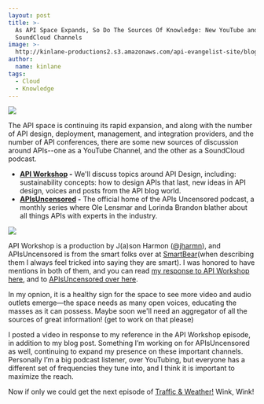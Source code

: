 ```yaml
---
layout: post
title: >-
  As API Space Expands, So Do The Sources Of Knowledge: New YouTube and
  SoundCloud Channels
image: >-
  http://kinlane-productions2.s3.amazonaws.com/api-evangelist-site/blog/jason-harmon-logo.png
author:
  name: kinlane
tags:
  - Cloud
  - Knowledge
---
```

[![](http://kinlane-productions2.s3.amazonaws.com/api-evangelist-site/blog/jason-harmon-logo.png)](https://www.youtube.com/channel/UCKK2ir0jqCvfB-kzBGka_Lg)

The API space is continuing its rapid expansion, and along with the number of API design, deployment, management, and integration providers, and the number of API conferences, there are some new sources of discussion around APIs--one as a YouTube Channel, and the other as a SoundCloud podcast.

*   **[API Workshop](https://www.youtube.com/channel/UCKK2ir0jqCvfB-kzBGka_Lg) -** We'll discuss topics around API Design, including: sustainability concepts: how to design APIs that last, new ideas in API design, voices and posts from the API blog world.
*   **[APIsUncensored](https://soundcloud.com/apisuncensored) -** The official home of the APIs Uncensored podcast, a monthly series where Ole Lensmar and Lorinda Brandon blather about all things APIs with experts in the industry.

[![](http://kinlane-productions2.s3.amazonaws.com/api-evangelist-site/blog/apisuncensored-podcast.png)](https://soundcloud.com/apisuncensored)

API Workshop is a production by J(a)son Harmon ([@jharmn](https://twitter.com/jharmn)), and APIsUncensored is from the smart folks over at [SmartBear](http://smartbear.com/)(when describing them I always feel tricked into saying they are smart). I was honored to have mentions in both of them, and you can read [my response to API Workshop here](http://apievangelist.com/2015/01/21/rest-api-design-bridging-what-we-have-to-the-future-by-organizing-the-json-junk-drawer/), and to [APIsUncensored over here](http://apievangelist.com/2015/01/23/a-conversation-about-my-subway-map-api-on-the-apisuncensored-podcast/).

In my opnion, it is a healthy sign for the space to see more video and audio outlets emerge—the space needs as many open voices, educating the masses as it can possess. Maybe soon we'll need an aggregator of all the sources of great information! (get to work on that please)

I posted a video in response to my reference in the API Workshop episode, in addition to my blog post. Something I’m working on for APIsUncensored as well, continuing to expand my presence on these important channels. Personally I’m a big podcast listener, over YouTubing, but everyone has a different set of frequencies they tune into, and I think it is important to maximize the reach.

Now if only we could get the next episode of [Traffic & Weather!](http://trafficandweather.io/) Wink, Wink!